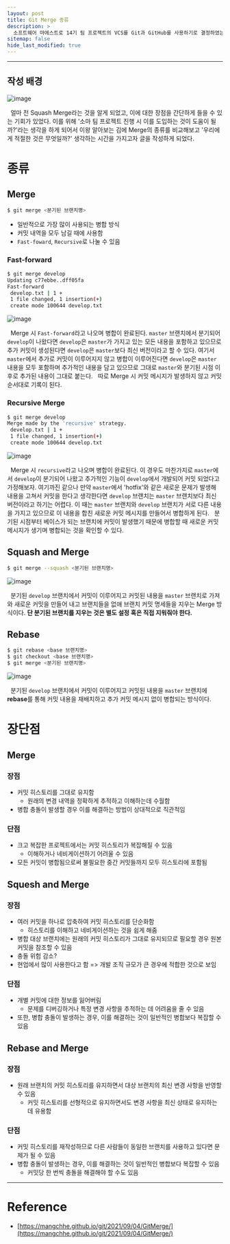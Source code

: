 ```yaml
---
layout: post
title: Git Merge 종류
description: >
  소프트웨어 마에스트로 14기 팀 프로젝트의 VCS를 Git과 GitHub를 사용하기로 결정하였는데, 백엔드 팀원과 협업하기 전, Merge 유형을 정하고 시작하면 좋을 것 같다는 생각이 들어서 본 게시글을 작성하게 되었다.
sitemap: false
hide_last_modified: true
---
```


---

## 작성 배경

![image](https://user-images.githubusercontent.com/68031450/250336354-2dbfac2b-424f-4527-bdbc-e455b29525f1.png)

&nbsp; 얼마 전 Squash Merge라는 것을 알게 되었고, 이에 대한 장점을 간단하게 들을 수 있는 기회가 있었다. 이를 위해 '소마 팀 프로젝트 진행 시 이를 도입하는 것이 도움이 될까?'라는 생각을 하게 되어서 이왕 알아보는 김에 Merge의 종류를 비교해보고 '우리에게 적절한 것은 무엇일까?' 생각하는 시간을 가지고자 글을 작성하게 되었다.

# 종류

## Merge

```bash
$ git merge <분기된 브랜치명>
```

- 일반적으로 가장 많이 사용되는 병합 방식
- 커밋 내역을 모두 남길 때에 사용함
- `Fast-foward`, `Recursive`로 나눌 수 있음

### Fast-forward

```bash
$ git merge develop
Updating c77ebbe..dff05fa
Fast-forward
 develop.txt | 1 +
 1 file changed, 1 insertion(+)
 create mode 100644 develop.txt
```

![image](https://user-images.githubusercontent.com/68031450/250337369-fb62b85f-9ad5-48d9-8c84-892f4bd618f6.png)

&nbsp; Merge 시 `Fast-forward`라고 나오며 병합이 완료된다. `master` 브랜치에서 분기되어 `develop`이 나왔다면 `develop`은 `master`가 가지고 있는 모든 내용을 포함하고 있으므로 추가 커밋이 생성된다면 `develop`은 `master`보다 최신 버전이라고 할 수 있다. 여기서 `master`에서 추가로 커밋이 이루어지지 않고 병합이 이루어진다면 `develop`은 `master` 내용을 모두 포함하며 추가적인 내용을 담고 있으므로 그대로 `master`와 분기된 시점 이후로 추가된 내용이 그대로 붙는다.
&nbsp; 따로 Merge 시 커밋 메시지가 발생하지 않고 커밋 순서대로 기록이 된다.

### Recursive Merge

```bash
$ git merge develop
Merge made by the 'recursive' strategy.
 develop.txt | 1 +
 1 file changed, 1 insertion(+)
 create mode 100644 develop.txt
```

![image](https://user-images.githubusercontent.com/68031450/250337781-fb690042-13b3-4d24-89b6-79465f49eff0.png)

&nbsp; Merge 시 `recursive`라고 나오며 병합이 완료된다. 이 경우도 마찬가지로 `master`에서 `develop`이 분기되어 나왔고 추가적인 기능이 `develop`에서 개발되어 커밋 되었다고 가정해보자. 여기까진 같으나 만약 `master`에서 'hotfix'와 같은 새로운 문제가 발생해 내용을 고쳐서 커밋을 한다고 생각한다면 `develop` 브랜치는 `master` 브랜치보다 최신 버전이라고 하기는 어렵다. 이 때는 `master` 브랜치와 `develop` 브랜치가 서로 다른 내용을 가지고 있으므로 이 내용을 합친 새로운 커밋 메시지를 만들어서 병합하게 된다.
&nbsp; 분기된 시점부터 베이스가 되는 브랜치에 커밋이 발생했기 때문에 병합할 때 새로운 커밋 메시지가 생기며 병합되는 것을 확인할 수 있다.

## Squash and Merge

```bash
$ git merge --squash <분기된 브랜치명>
```

![image](https://user-images.githubusercontent.com/68031450/250338042-883a3ed1-779a-4f23-8adc-df4c38602d8c.png)

&nbsp;  분기된 `develop` 브랜치에서 커밋이 이루어지고 커밋된 내용을 `master` 브랜치로 가져와 새로운 커밋을 만들어 내고 브랜치들을 없애 브랜치 커밋 명세들을 지우는 Merge 방식이다. **단 분기된 브랜치를 지우는 것은 별도 설정 혹은 직접 지워줘야 한다.**


## Rebase

```bash
$ git rebase <base 브랜치명>
$ git checkout <base 브랜치명>
$ git merge <분기된 브랜치명>
```

![image](https://user-images.githubusercontent.com/68031450/250338167-cd06acae-9baa-4278-9ab8-ce715216ad29.png)

&nbsp; 분기된 `develop` 브랜치에서 커밋이 이루어지고 커밋된 내용을 `master` 브랜치에 **rebase**를 통해 커밋 내용을 재배치하고 추가 커밋 메시지 없이 병합되는 방식이다.

# 장단점

## Merge

### 장점
- 커밋 히스토리를 그대로 유지함
    - 원래의 변경 내역을 정확하게 추적하고 이해하는데 수월함
- 병합 충돌이 발생할 경우 이를 해결하는 방법이 상대적으로 직관적임

### 단점
- 크고 복잡한 프로젝트에서는 커밋 히스토리가 복잡해질 수 있음
    - 이해하거나 네비게이션하기 어려울 수 있음
- 모든 커밋이 병합됨으로써 불필요한 중간 커밋들까지 모두 히스토리에 포함됨

## Squesh and Merge

### 장점

- 여러 커밋을 하나로 압축하여 커밋 히스토리를 단순화함
    - 히스토리를 이해하고 네비게이션하는 것을 쉽게 해줌
- 병합 대상 브랜치에는 원래의 커밋 히스토리가 그대로 유지되므로 필요할 경우 원본 커밋을 참조할 수 있음
- 충돌 위험 감소?
- 현업에서 많이 사용한다고 함 => 개발 조직 규모가 큰 경우에 적합한 것으로 보임

### 단점
- 개별 커밋에 대한 정보를 잃어버림
    - 문제를 디버깅하거나 특정 변경 사항을 추적하는 데 어려움을 줄 수 있음
- 또한, 병합 충돌이 발생하는 경우, 이를 해결하는 것이 일반적인 병합보다 복잡할 수 있음


## Rebase and Merge

### 장점
- 원래 브랜치의 커밋 히스토리를 유지하면서 대상 브랜치의 최신 변경 사항을 반영할 수 있음
    - 커밋 히스토리를 선형적으로 유지하면서도 변경 사항을 최신 상태로 유지하는 데 유용함

### 단점
- 커밋 히스토리를 재작성하므로 다른 사람들이 동일한 브랜치를 사용하고 있다면 문제가 될 수 있음
- 병합 충돌이 발생하는 경우, 이를 해결하는 것이 일반적인 병합보다 복잡할 수 있음
    - 커밋당 한 번씩 충돌을 해결해야 할 수도 있음

--- 

# Reference

- [https://mangchhe.github.io/git/2021/09/04/GitMerge/](https://mangchhe.github.io/git/2021/09/04/GitMerge/)